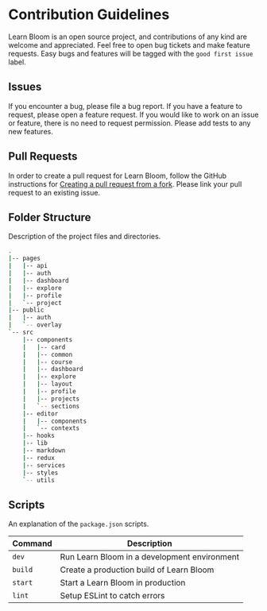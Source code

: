 # Contribution Guidelines

Learn Bloom is an open source project, and contributions of any kind are welcome and appreciated. Feel free to open bug tickets and make feature requests. Easy bugs and features will be tagged with the `good first issue` label.

## Issues

If you encounter a bug, please file a bug report. If you have a feature to request, please open a feature request. If you would like to work on an issue or feature, there is no need to request permission. Please add tests to any new features.

## Pull Requests

In order to create a pull request for Learn Bloom, follow the GitHub instructions for [Creating a pull request from a fork](https://help.github.com/en/github/collaborating-with-issues-and-pull-requests/creating-a-pull-request-from-a-fork). Please link your pull request to an existing issue.

## Folder Structure

Description of the project files and directories.

```bash
.
|-- pages
|   |-- api
|   |-- auth
|   |-- dashboard
|   |-- explore
|   |-- profile
|   `-- project
|-- public
|   |-- auth
|   `-- overlay
`-- src
    |-- components
    |   |-- card
    |   |-- common
    |   |-- course
    |   |-- dashboard
    |   |-- explore
    |   |-- layout
    |   |-- profile
    |   |-- projects
    |   `-- sections
    |-- editor
    |   |-- components
    |   `-- contexts
    |-- hooks
    |-- lib
    |-- markdown
    |-- redux
    |-- services
    |-- styles
    `-- utils
```

## Scripts

An explanation of the `package.json` scripts.

| Command | Description                                  |
| ------- | -------------------------------------------- |
| `dev`   | Run Learn Bloom in a development environment |
| `build` | Create a production build of Learn Bloom     |
| `start` | Start a Learn Bloom in production            |
| `lint`  | Setup ESLint to catch errors                 |
